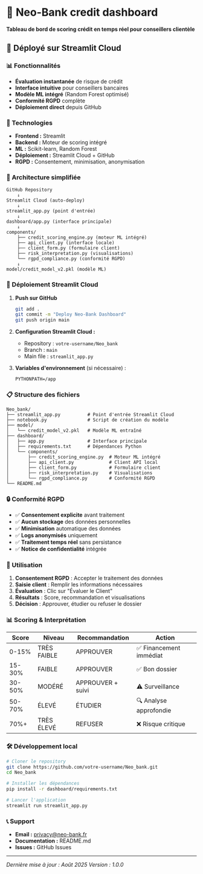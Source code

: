# 🏦 Neo-Bank credit dashboard

**Tableau de bord de scoring crédit en temps réel pour conseillers clientèle**

## 🚀 Déployé sur Streamlit Cloud

### 📊 Fonctionnalités

- **Évaluation instantanée** de risque de crédit
- **Interface intuitive** pour conseillers bancaires  
- **Modèle ML intégré** (Random Forest optimisé)
- **Conformité RGPD** complète
- **Déploiement direct** depuis GitHub

### 🔧 Technologies

- **Frontend :** Streamlit
- **Backend :** Moteur de scoring intégré 
- **ML :** Scikit-learn, Random Forest
- **Déploiement :** Streamlit Cloud + GitHub
- **RGPD :** Consentement, minimisation, anonymisation

### 🎯 Architecture simplifiée

```
GitHub Repository
    ↓
Streamlit Cloud (auto-deploy)
    ↓
streamlit_app.py (point d'entrée)
    ↓
dashboard/app.py (interface principale)
    ↓
components/
    ├── credit_scoring_engine.py (moteur ML intégré)
    ├── api_client.py (interface locale)
    ├── client_form.py (formulaire client)
    ├── risk_interpretation.py (visualisations)
    └── rgpd_compliance.py (conformité RGPD)
    ↓
model/credit_model_v2.pkl (modèle ML)
```

### 🚀 Déploiement Streamlit Cloud

1. **Push sur GitHub**
   ```bash
   git add .
   git commit -m "Deploy Neo-Bank Dashboard"
   git push origin main
   ```

2. **Configuration Streamlit Cloud :**
   - Repository : `votre-username/Neo_bank`
   - Branch : `main`
   - Main file : `streamlit_app.py`

3. **Variables d'environnement** (si nécessaire) :
   ```
   PYTHONPATH=/app
   ```

### 📋 Structure des fichiers

```
Neo_bank/
├── streamlit_app.py          # Point d'entrée Streamlit Cloud
├── notebook.py               # Script de création du modèle
├── model/
│   └── credit_model_v2.pkl   # Modèle ML entraîné
├── dashboard/
│   ├── app.py                # Interface principale
│   ├── requirements.txt      # Dépendances Python
│   └── components/
│       ├── credit_scoring_engine.py  # Moteur ML intégré
│       ├── api_client.py             # Client API local
│       ├── client_form.py            # Formulaire client
│       ├── risk_interpretation.py    # Visualisations
│       └── rgpd_compliance.py        # Conformité RGPD
└── README.md
```

### 🔒 Conformité RGPD

- ✅ **Consentement explicite** avant traitement
- ✅ **Aucun stockage** des données personnelles
- ✅ **Minimisation** automatique des données
- ✅ **Logs anonymisés** uniquement
- ✅ **Traitement temps réel** sans persistance
- ✅ **Notice de confidentialité** intégrée

### 🎯 Utilisation

1. **Consentement RGPD** : Accepter le traitement des données
2. **Saisie client** : Remplir les informations nécessaires
3. **Évaluation** : Clic sur "Évaluer le Client"  
4. **Résultats** : Score, recommandation et visualisations
5. **Décision** : Approuver, étudier ou refuser le dossier

### 📊 Scoring & Interprétation

| Score | Niveau | Recommandation | Action |
|-------|---------|----------------|---------|
| 0-15% | TRÈS FAIBLE | APPROUVER | ✅ Financement immédiat |
| 15-30% | FAIBLE | APPROUVER | ✅ Bon dossier |
| 30-50% | MODÉRÉ | APPROUVER + suivi | ⚠️ Surveillance |
| 50-70% | ÉLEVÉ | ÉTUDIER | 🔍 Analyse approfondie |
| 70%+ | TRÈS ÉLEVÉ | REFUSER | ❌ Risque critique |

### 🛠️ Développement local

```bash
# Cloner le repository
git clone https://github.com/votre-username/Neo_bank.git
cd Neo_bank

# Installer les dépendances
pip install -r dashboard/requirements.txt

# Lancer l'application
streamlit run streamlit_app.py
```

### 📞 Support

- **Email :** privacy@neo-bank.fr
- **Documentation :** README.md
- **Issues :** GitHub Issues

---
*Dernière mise à jour : Août 2025*
*Version : 1.0.0*